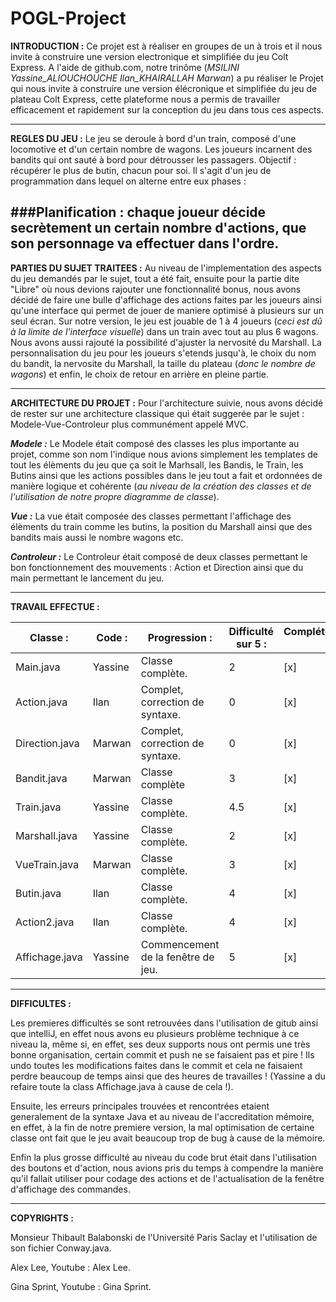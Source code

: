 # POGL-Project
**INTRODUCTION :**
Ce projet est à réaliser en groupes de un à trois et il nous invite à construire une version electronique et simplifiée du jeu Colt Express.
A l'aide de github.com, notre trinôme (_MSILINI Yassine_ALIOUCHOUCHE Ilan_KHAIRALLAH Marwan_) a pu réaliser le Projet qui nous invite à construire une version élécronique et simplifiée du jeu de plateau Colt Express, cette plateforme nous a permis de travailler efficacement et rapidement sur la conception du jeu dans tous ces aspects.

-------------------------------------------------------------------------------------------------------------------------------------------------------------------------------
**REGLES DU JEU :**
Le jeu se deroule à bord d'un train, composé d'une locomotive et d'un certain nombre de wagons. Les joueurs incarnent des bandits qui ont sauté à bord pour détrousser les passagers. Objectif : récupérer le plus de butin, chacun pour soi. Il s'agit d'un jeu de programmation dans lequel on alterne entre eux phases :

###Planification : chaque joueur décide secrètement un certain nombre d'actions, que son personnage va effectuer dans l'ordre.
-------------------------------------------------------------------------------------------------------------------------------------------------------------------------------
**PARTIES DU SUJET TRAITEES :**
Au niveau de l'implementation des aspects du jeu demandés par le sujet, tout a été fait, ensuite pour la partie dite "Libre" où nous devions rajouter une fonctionnalité bonus, nous avons décidé de faire une bulle d'affichage des actions faites par les joueurs ainsi qu'une interface qui permet de jouer de maniere optimisé à plusieurs sur un seul écran.
Sur notre version, le jeu est jouable de 1 à 4 joueurs (_ceci est dû à la limite de l'interface visuelle_) dans un train avec tout au plus 6 wagons.
Nous avons aussi rajouté la possibilité d'ajuster la nervosité du Marshall. La personnalisation du jeu pour les joueurs s'etends jusqu'à, le choix du nom du bandit, la nervosite du Marshall, la taille du plateau (_donc le nombre de wagons_) et enfin, le choix de retour en arrière en pleine partie.

-------------------------------------------------------------------------------------------------------------------------------------------------------------------------------
**ARCHITECTURE DU PROJET :**
Pour l'architecture suivie, nous avons décidé de rester sur une architecture classique qui était suggerée par le sujet : Modele-Vue-Controleur plus communément appelé MVC.

**_Modele :_**
Le Modele était composé des classes les plus importante au projet, comme son nom l'indique nous avions simplement les templates de tout les élèments du jeu que ça soit le Marhsall, les Bandis, le Train, les Butins ainsi que les actions possibles dans le jeu tout a fait et ordonnées de manière logique et cohérente (_au niveau de la création des classes et de l'utilisation de notre propre diagramme de classe_).

**_Vue :_**
La vue était composée des classes permettant l'affichage des élèments du train comme les butins, la position du Marshall ainsi que des bandits mais aussi le nombre wagons etc.

**_Controleur :_**
Le Controleur était composé de deux classes permettant le bon fonctionnement des mouvements : Action et Direction ainsi que du main permettant le lancement du jeu.

-------------------------------------------------------------------------------------------------------------------------------------------------------------------------------
**TRAVAIL EFFECTUE :**

Classe : |	Code : |	Progression : |	Difficulté sur 5 : | Compléter/Corriger : |
---------|---------|----------------|--------------------|----------------------|                  
Main.java |	Yassine	|Classe complète. |	2| [x]
Action.java |	Ilan	|Complet, correction de syntaxe. |	0| [x]
Direction.java |	Marwan |	Complet, correction de syntaxe. |	0| [x]
Bandit.java |	Marwan	|Classe complète |	3| [x]
Train.java |	Yassine|	Classe complète. |	4.5| [x]
Marshall.java |	Yassine	|Classe complète. |	2| [x]
VueTrain.java | Marwan |Classe complète.|	3 | [x]
Butin.java | Ilan | Classe complète. | 4 | [x]
Action2.java | Ilan | Classe complète.| 4 |[x]
Affichage.java | Yassine | Commencement de la fenêtre de jeu. | 5 |[x]

-------------------------------------------------------------------------------------------------------------------------------------------------------------------------------
**DIFFICULTES :**

Les premieres difficultés se sont retrouvées dans l'utilisation de gitub ainsi que intelliJ, en effet nous avons eu plusieurs problème technique à ce niveau la, même si, en effet, ses deux supports nous ont permis une très bonne organisation, certain commit et push ne se faisaient pas et pire ! Ils undo toutes les modifications faites dans le commit et cela ne faisaient perdre beaucoup de temps ainsi que des heures de travailles ! (Yassine a du refaire toute la class Affichage.java à cause de cela !).

Ensuite, les erreurs principales trouvées et rencontrées etaient generalement de la syntaxe Java et au niveau de l'accreditation mémoire, en effet, à la fin de notre premiere version, la mal optimisation de certaine classe ont fait que le jeu avait beaucoup trop de bug à cause de la mémoire.

Enfin la plus grosse difficulté au niveau du code brut était dans l'utilisation des boutons et d'action, nous avions pris du temps à compendre la manière qu'il fallait utiliser pour codage des actions et de l'actualisation de la fenêtre d'affichage des commandes.

-------------------------------------------------------------------------------------------------------------------------------------------------------------------------------
**COPYRIGHTS :**

Monsieur Thibault Balabonski de l'Université Paris Saclay et l'utilisation de son fichier Conway.java.

Alex Lee, Youtube : Alex Lee.

Gina Sprint, Youtube : Gina Sprint.
